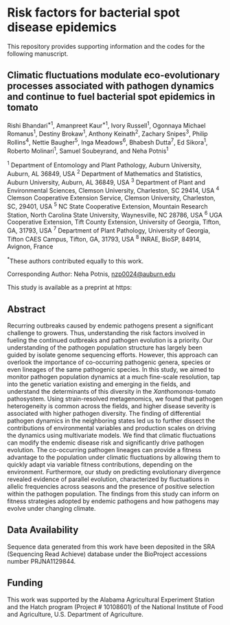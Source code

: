 # Risk factors for bacterial spot disease epidemics

This repository provides supporting information and the codes for the following manuscript.

## Climatic fluctuations modulate eco-evolutionary processes associated with pathogen dynamics and continue to fuel bacterial spot epidemics in tomato

Rishi Bhandari<sup>*1</sup>, Amanpreet Kaur<sup>*1</sup>, Ivory Russell<sup>1</sup>, Ogonnaya Michael Romanus<sup>1</sup>, Destiny Brokaw<sup>1</sup>, Anthony Keinath<sup>2</sup>, Zachary Snipes<sup>3</sup>, Philip Rollins<sup>4</sup>, Nettie Baugher<sup>5</sup>, Inga Meadows<sup>6</sup>, Bhabesh Dutta<sup>7</sup>, Ed Sikora<sup>1</sup>, Roberto Molinari<sup>1</sup>, Samuel Soubeyrand<sup></sup>, and Neha Potnis<sup>1</sup>


<sup>1</sup> Department of Entomology and Plant Pathology, Auburn University, Auburn, AL 36849, USA
<sup>2</sup>  Department of Mathematics and Statistics, Auburn University, Auburn, AL 36849, USA
<sup>3</sup> Department of Plant and Environmental Sciences, Clemson University, Charleston, SC 29414, USA
<sup>4</sup> Clemson Cooperative Extension Service, Clemson University, Charleston, SC, 29401, USA
<sup>5</sup> NC State Cooperative Extension, Mountain Research Station, North Carolina State University, Waynesville, NC 28786, USA
<sup>6</sup> UGA Cooperative Extension, Tift County Extension, University of Georgia, Tifton, GA, 31793, USA
<sup>7</sup> Department of Plant Pathology, University of Georgia, Tifton CAES Campus, Tifton, GA, 31793, USA
<sup>8</sup>  INRAE, BioSP, 84914, Avignon, France



<sup>*</sup>These authors contributed equally to this work. 

Corresponding Author: Neha Potnis, nzp0024@auburn.edu


This study is available as a preprint at https: 


## Abstract

Recurring outbreaks caused by endemic pathogens present a significant challenge to growers. Thus, understanding the risk factors involved in fueling the continued outbreaks and pathogen evolution is a priority. Our understanding of the pathogen population structure has largely been guided by isolate genome sequencing efforts. However, this approach can overlook the importance of co-occurring pathogenic genera, species or even lineages of the same pathogenic species. In this study, we aimed to monitor pathogen population dynamics at a much fine-scale resolution, tap into the genetic variation existing and emerging in the fields, and understand the determinants of this diversity in the *Xanthomonas*-tomato pathosystem. Using strain-resolved metagenomics, we found that pathogen heterogeneity is common across the fields, and higher disease severity is associated with higher pathogen diversity. The finding of differential pathogen dynamics in the neighboring states led us to further dissect the contributions of environmental variables and production scales on driving the dynamics using multivariate models. We find that climatic fluctuations can modify the endemic disease risk and significantly drive pathogen evolution. The co-occurring pathogen lineages can provide a fitness advantage to the population under climatic fluctuations by allowing them to quickly adapt via variable fitness contributions, depending on the environment. Furthermore, our study on predicting evolutionary divergence revealed evidence of parallel evolution, characterized by fluctuations in allelic frequencies across seasons and the presence of positive selection within the pathogen population. The findings from this study can inform on fitness strategies adopted by endemic pathogens and how pathogens may evolve under changing climate. 


## Data Availability

Sequence data generated from this work have been deposited in the SRA (Sequencing Read Achieve) database under the BioProject accessions number PRJNA1129844. 

## Funding

This work was supported by the Alabama Agricultural Experiment Station and the Hatch program (Project # 10108601) of the National Institute of Food and Agriculture, U.S. Department of Agriculture. 
